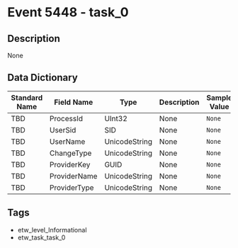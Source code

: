 # Event 5448 - task_0

## Description
None

## Data Dictionary
|Standard Name|Field Name|Type|Description|Sample Value|
|---|---|---|---|---|
|TBD|ProcessId|UInt32|None|`None`|
|TBD|UserSid|SID|None|`None`|
|TBD|UserName|UnicodeString|None|`None`|
|TBD|ChangeType|UnicodeString|None|`None`|
|TBD|ProviderKey|GUID|None|`None`|
|TBD|ProviderName|UnicodeString|None|`None`|
|TBD|ProviderType|UnicodeString|None|`None`|

## Tags
* etw_level_Informational
* etw_task_task_0